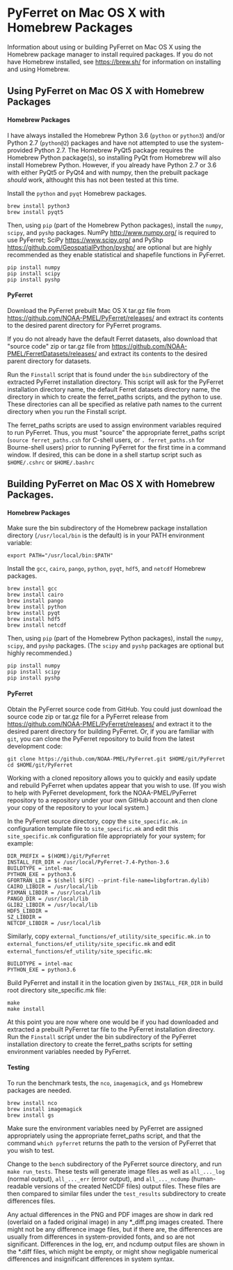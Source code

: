 # PyFerret on Mac OS X with Homebrew Packages
Information about using or building PyFerret on Mac OS X using
the Homebrew package manager to install required packages.
If you do not have Homebrew installed, see https://brew.sh/
for information on installing and using Homebrew.

## Using PyFerret on Mac OS X with Homebrew Packages

#### Homebrew Packages

I have always installed the Homebrew Python 3.6 (`python` or `python3`)
and/or Python 2.7 (`python@2`) packages and have not attempted to use
the system-provided Python 2.7.
The Homebrew PyQt5 package requires the Homebrew Python package(s),
so installing PyQt from Homebrew will also install Homebrew Python.
However, if you already have Python 2.7 or 3.6 with either PyQt5 or
PyQt4 and with numpy, then the prebuilt package *should* work,
althought this has not been tested at this time.

Install the `python` and `pyqt` Homebrew packages.

    brew install python3
    brew install pyqt5

Then, using `pip` (part of the Homebrew Python packages), install
the `numpy`, `scipy`, and `pyshp` packages.
NumPy http://www.numpy.org/ is required to use PyFerret;
SciPy https://www.scipy.org/ and
PyShp https://github.com/GeospatialPython/pyshp/
are optional but are highly recommended as they enable
statistical and shapefile functions in PyFerret.

    pip install numpy
    pip install scipy
    pip install pyshp

#### PyFerret

Download the PyFerret prebuilt Mac OS X tar.gz file from
https://github.com/NOAA-PMEL/PyFerret/releases/ and extract its
contents to the desired parent directory for PyFerret programs.

If you do not already have the default Ferret datasets, also download
that "source code" zip or tar.gz file from
https://github.com/NOAA-PMEL/FerretDatasets/releases/
and extract its contents to the desired parent directory for datasets.

Run the `Finstall` script that is found under the `bin` subdirectory
of the extracted PyFerret installation directory.
This script will ask for the PyFerret installation directory name,
the default Ferret datasets directory name, the directory in which
to create the ferret_paths scripts, and the python to use.
These directories can all be specified as relative path names to the
current directory when you run the Finstall script.

The ferret_paths scripts are used to assign environment variables
required to run PyFerret.
Thus, you must "source" the appropriate ferret_paths script
(`source ferret_paths.csh` for C-shell users, or `. ferret_paths.sh`
for Bourne-shell users) prior to running PyFerret for the first
time in a command window.
If desired, this can be done in a shell startup script such as
`$HOME/.cshrc` or `$HOME/.bashrc`



## Building PyFerret on Mac OS X with Homebrew Packages.

#### Homebrew Packages

Make sure the bin subdirectory of the Homebrew package installation
directory (`/usr/local/bin` is the default) is in your PATH environment
variable:

    export PATH="/usr/local/bin:$PATH"

Install the `gcc`, `cairo`, `pango`, `python`, `pyqt`, `hdf5`, and
`netcdf` Homebrew packages.

    brew install gcc
    brew install cairo
    brew install pango
    brew install python
    brew install pyqt
    brew install hdf5
    brew install netcdf

Then, using `pip` (part of the Homebrew Python packages), install the
`numpy`, `scipy`, and `pyshp` packages.  (The `scipy` and `pyshp`
packages are optional but highly recommended.)

    pip install numpy
    pip install scipy
    pip install pyshp

#### PyFerret

Obtain the PyFerret source code from GitHub.
You could just download the source code zip or tar.gz file for a PyFerret
release from https://github.com/NOAA-PMEL/PyFerret/releases/ and extract
it to the desired parent directory for building PyFerret.
Or, if you are familiar with `git`, you can clone the PyFerret repository
to build from the latest development code:

    git clone https://github.com/NOAA-PMEL/PyFerret.git $HOME/git/PyFerret
    cd $HOME/git/PyFerret

Working with a cloned repository allows you to quickly and easily update
and rebuild PyFerret when updates appear that you wish to use.
(If you wish to help with PyFerret development, fork the NOAA-PMEL/PyFerret
repository to a repository under your own GitHub account and then clone your
copy of the repository to your local system.)

In the PyFerret source directory, copy the `site_specific.mk.in` configuration
template file to `site_specific.mk` and edit this `site_specific.mk`
configuration file appropriately for your system; for example:

    DIR_PREFIX = $(HOME)/git/PyFerret
    INSTALL_FER_DIR = /usr/local/PyFerret-7.4-Python-3.6
    BUILDTYPE = intel-mac
    PYTHON_EXE = python3.6
    GFORTRAN_LIB = $(shell $(FC) --print-file-name=libgfortran.dylib)
    CAIRO_LIBDIR = /usr/local/lib
    PIXMAN_LIBDIR = /usr/local/lib
    PANGO_DIR = /usr/local/lib
    GLIB2_LIBDIR = /usr/local/lib
    HDF5_LIBDIR =
    SZ_LIBDIR =
    NETCDF_LIBDIR = /usr/local/lib

Similarly, copy `external_functions/ef_utility/site_specific.mk.in` to
`external_functions/ef_utility/site_specific.mk` and edit
`external_functions/ef_utility/site_specific.mk`:

    BUILDTYPE = intel-mac
    PYTHON_EXE = python3.6

Build PyFerret and install it in the location given by `INSTALL_FER_DIR`
in build root directory site_specific.mk file:

    make
    make install

At this point you are now where one would be if you had downloaded and
extracted a prebuilt PyFerret tar file to the PyFerret installation
directory.
Run the `Finstall` script under the bin subdirectory of the PyFerret
installation directory to create the ferret_paths scripts for setting
environment variables needed by PyFerret.

#### Testing

To run the benchmark tests, the `nco`, `imagemagick`, and `gs`
Homebrew packages are needed.

    brew install nco
    brew install imagemagick
    brew install gs

Make sure the environment variables need by PyFerret are assigned
appropriately using the appropriate ferret_paths script, and that
the command `which pyferret` returns the path to the version of
PyFerret that you wish to test.

Change to the `bench` subdirectory of the PyFerret source directory,
and run `make run_tests`.
These tests will generate image files as well as `all_..._log`
(normal output), `all_..._err` (error output), and `all_..._ncdump`
(human-readable versions of the created NetCDF files) output files.
These files are then compared to similar files under the `test_results`
subdirectory to create differences files.

Any actual differences in the PNG and PDF images are show in dark red
(overlaid on a faded original image) in any *_diff.png images created.
There might not be any difference image files, but if there are, the
differences are usually from differences in system-provided fonts, and
so are not significant.
Differences in the log, err, and ncdump output files are shown in the
*.diff files, which might be empty, or might show negligable numerical
differences and insignificant differences in system syntax.

